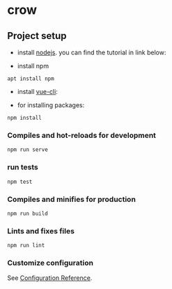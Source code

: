 # crow

## Project setup
- install [nodejs](https://nodejs.org/en/download/package-manager). you can find the tutorial in link below:


- install npm 
```
apt install npm 
```

- install [vue-cli](https://cli.vuejs.org/guide/prototyping.html):

- for installing packages:
```
npm install
```

### Compiles and hot-reloads for development
```
npm run serve
```

### run tests
```
npm test
```

### Compiles and minifies for production
```
npm run build
```

### Lints and fixes files
```
npm run lint
```

### Customize configuration
See [Configuration Reference](https://cli.vuejs.org/config/).
